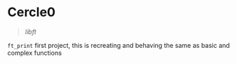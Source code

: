 # Cercle0
> *libft*

`ft_print` first project, this is recreating and behaving the same as basic and complex functions
